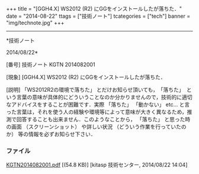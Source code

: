 ﻿+++
title = "[GGH4.X] WS2012 (R2) にGGをインストールしたが落ちた．"
date = "2014-08-22"
ttags = ["技術ノート"]
tcategories = ["tech"]
banner = "img/technote.jpg"
+++

-----------------------------------------------------------------------------------------------------------------------------

*技術ノート

2014/08/22*


[番号]
技術ノート KGTN 2014082001

[現象]
[GGH4.X] WS2012 (R2) にGGをインストールしたが落ちた．

[説明]
「WS2012R2の環境で落ちた」
とだけお知らせ頂いても，　「落ちた」　という言葉の意味が具体的にどういうことなのか分かりませんので，技術的に適切なアドバイスをすることが困難です．実際
「落ちた」 「動かない」 etc...
と言った言葉は，それを使う人の経験や環境等によって意味が大きく異なるため，推測で回答することも出来ません．このようなことから，
「落ちた」 と思った時の画面 （スクリーンショット） や詳しい状況
（どういう作業を行っていたのか） 等の情報を必ずお知らせ下さい．


### ファイル

 
 


[KGTN2014082001.pdf](http://techreport.kitasp.net/attachments/download/1718/KGTN2014082001.pdf)
 [(54.8 KB)] [kitasp 技術センター, 2014/08/22
14:04]


 


 

